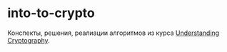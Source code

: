 # into-to-crypto

Конспекты, решения, реалиации алгоритмов из курса [Understanding Cryptography](www.crypto-textbook.com).

